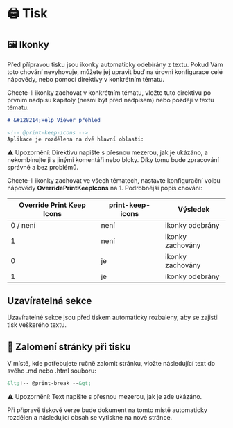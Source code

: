 # 🖨️ Tisk

## 🖼️ Ikonky

Před přípravou tisku jsou ikonky automaticky odebírány z textu. Pokud Vám toto chování nevyhovuje, můžete jej upravit buď na úrovni konfigurace celé nápovědy, nebo pomocí direktivy v konkrétním tématu.

Chcete-li ikonky zachovat v konkrétním tématu, vložte tuto direktivu po prvním nadpisu kapitoly (nesmí být před nadpisem) nebo později v textu tématu:

```markdown
# &#128214;Help Viewer přehled

<!-- @print-keep-icons -->
Aplikace je rozdělena na dvě hlavní oblasti:
```

⚠️ Upozornění: Direktivu napište s přesnou mezerou, jak je ukázáno, a nekombinujte ji s jinými komentáři nebo bloky. Díky tomu bude zpracování správné a bez problémů.

Chcete-li ikonky zachovat ve všech tématech, nastavte konfigurační volbu nápovědy **OverridePrintKeepIcons** na 1. Podrobnější popis chování:

| Override Print Keep Icons | print-keep-icons | Výsledek |
|---|---|---|
| 0 / není | není | ikonky odebrány |
| 1 | není | ikonky zachovány |
| 0 | je | ikonky zachovány |
| 1 | je | ikonky odebrány |

## Uzavíratelná sekce

Uzavíratelné sekce jsou před tiskem automaticky rozbaleny, aby se zajistil tisk veškerého textu.

## 📄 Zalomení stránky při tisku

V místě, kde potřebujete ručně zalomit stránku, vložte následující text do svého .md nebo .html souboru:

```markdown
&lt;!-- @print-break --&gt;
```

⚠️ Upozornění: Text napište s přesnou mezerou, jak je zde ukázáno.

Při přípravě tiskové verze bude dokument na tomto místě automaticky rozdělen a následující obsah se vytiskne na nové stránce.
